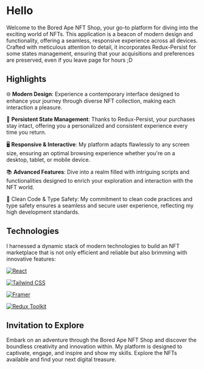 # Hello

Welcome to the Bored Ape NFT Shop, your go-to platform for diving into the exciting world of NFTs. This application is a beacon of modern design and functionality, offering a seamless, responsive experience across all devices. Crafted with meticulous attention to detail, it incorporates Redux-Persist for some states management, ensuring that your acquisitions and preferences are preserved, even if you leave page for hours ;D

## Highlights

🌐 **Modern Design**: Experience a contemporary interface designed to enhance your journey through diverse NFT collection, making each interaction a pleasure.

💾 **Persistent State Management**: Thanks to Redux-Persist, your purchases stay intact, offering you a personalized and consistent experience every time you return.

🖥️ **Responsive & Interactive**: My platform adapts flawlessly to any screen size, ensuring an optimal browsing experience whether you're on a desktop, tablet, or mobile device.

📚 **Advanced Features**: Dive into a realm filled with intriguing scripts and functionalities designed to enrich your exploration and interaction with the NFT world.

🧹 Clean Code & Type Safety: My commitment to clean code practices and type safety ensures a seamless and secure user experience, reflecting my high development standards.

## Technologies

I harnessed a dynamic stack of modern technologies to build an NFT marketplace that is not only efficient and reliable but also brimming with innovative features:

[![React](https://img.shields.io/badge/React-gray?style=for-the-badge&logo=react&logoColor=61DAFB)](https://reactjs.org/)

[![Tailwind CSS](https://img.shields.io/badge/Tailwind%20CSS-0F172A?style=for-the-badge&logo=tailwind-css&logoColor=white)](https://tailwindcss.com/)

[![Framer](https://img.shields.io/badge/Framer-black?style=for-the-badge&logo=framer&logoColor=blue)](https://www.framer.com/)

[![Redux Toolkit](https://img.shields.io/badge/Redux_Toolkit-764ABC?style=for-the-badge&logo=redux&logoColor=white)](https://redux-toolkit.js.org/)

## Invitation to Explore

Embark on an adventure through the Bored Ape NFT Shop and discover the boundless creativity and innovation within. My platform is designed to captivate, engage, and inspire and show my skills. Explore the NFTs available and find your next digital treasure.
